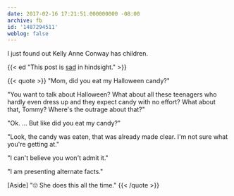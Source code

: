 ```yaml
---
date: 2017-02-16 17:21:51.000000000 -08:00
archive: fb
id: '1487294511'
weblog: false
---
```


I just found out Kelly Anne Conway has children. 

{{< ed "This post is [sad](https://news.yahoo.com/kellyanne-conway-daughter-accuses-her-141443476.html) in hindsight." >}}

{{< quote >}}
"Mom, did you eat my Halloween candy?"

"You want to talk about Halloween? What about all these teenagers who hardly even dress up and they expect candy with no effort? What about that, Tommy? Where's the outrage about that?"

"Ok. ... But like did you eat my candy?"

"Look, the candy was eaten, that was already made clear. I'm not sure what you're getting at."

"I can't believe you won't admit it."

"I am presenting alternate facts."

[Aside] "🙄 She does this all the time."
{{< /quote >}}